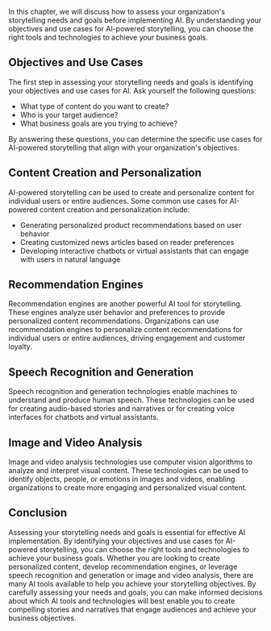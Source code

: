 

In this chapter, we will discuss how to assess your organization's storytelling needs and goals before implementing AI. By understanding your objectives and use cases for AI-powered storytelling, you can choose the right tools and technologies to achieve your business goals.

Objectives and Use Cases
------------------------

The first step in assessing your storytelling needs and goals is identifying your objectives and use cases for AI. Ask yourself the following questions:

* What type of content do you want to create?
* Who is your target audience?
* What business goals are you trying to achieve?

By answering these questions, you can determine the specific use cases for AI-powered storytelling that align with your organization's objectives.

Content Creation and Personalization
------------------------------------

AI-powered storytelling can be used to create and personalize content for individual users or entire audiences. Some common use cases for AI-powered content creation and personalization include:

* Generating personalized product recommendations based on user behavior
* Creating customized news articles based on reader preferences
* Developing interactive chatbots or virtual assistants that can engage with users in natural language

Recommendation Engines
----------------------

Recommendation engines are another powerful AI tool for storytelling. These engines analyze user behavior and preferences to provide personalized content recommendations. Organizations can use recommendation engines to personalize content recommendations for individual users or entire audiences, driving engagement and customer loyalty.

Speech Recognition and Generation
---------------------------------

Speech recognition and generation technologies enable machines to understand and produce human speech. These technologies can be used for creating audio-based stories and narratives or for creating voice interfaces for chatbots and virtual assistants.

Image and Video Analysis
------------------------

Image and video analysis technologies use computer vision algorithms to analyze and interpret visual content. These technologies can be used to identify objects, people, or emotions in images and videos, enabling organizations to create more engaging and personalized visual content.

Conclusion
----------

Assessing your storytelling needs and goals is essential for effective AI implementation. By identifying your objectives and use cases for AI-powered storytelling, you can choose the right tools and technologies to achieve your business goals. Whether you are looking to create personalized content, develop recommendation engines, or leverage speech recognition and generation or image and video analysis, there are many AI tools available to help you achieve your storytelling objectives. By carefully assessing your needs and goals, you can make informed decisions about which AI tools and technologies will best enable you to create compelling stories and narratives that engage audiences and achieve your business objectives.
